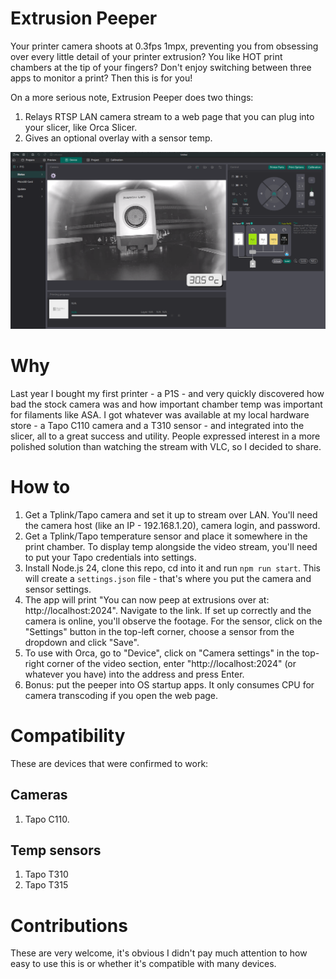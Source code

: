 # Extrusion Peeper

Your printer camera shoots at 0.3fps 1mpx, preventing you from obsessing over every little detail of your printer extrusion? You like HOT print chambers at the tip of your fingers? Don't enjoy switching between three apps to monitor a print? Then this is for you!

On a more serious note, Extrusion Peeper does two things:

1. Relays RTSP LAN camera stream to a web page that you can plug into your slicer, like Orca Slicer.
2. Gives an optional overlay with a sensor temp.

![Screenshot of how this works](screenshot.png)

# Why

Last year I bought my first printer - a P1S - and very quickly discovered how bad the stock camera was and how important chamber temp was important for filaments like ASA. I got whatever was available at my local hardware store - a Tapo C110 camera and a T310 sensor - and integrated into the slicer, all to a great success and utility. People expressed interest in a more polished solution than watching the stream with VLC, so I decided to share.

# How to

1. Get a Tplink/Tapo camera and set it up to stream over LAN. You'll need the camera host (like an IP - 192.168.1.20), camera login, and password.
2. Get a Tplink/Tapo temperature sensor and place it somewhere in the print chamber. To display temp alongside the video stream, you'll need to put your Tapo credentials into settings.
3. Install Node.js 24, clone this repo, cd into it and run `npm run start`. This will create a `settings.json` file - that's where you put the camera and sensor settings.
4. The app will print "You can now peep at extrusions over at: http://localhost:2024". Navigate to the link. If set up correctly and the camera is online, you'll observe the footage. For the sensor, click on the "Settings" button in the top-left corner, choose a sensor from the dropdown and click "Save".
5. To use with Orca, go to "Device", click on "Camera settings" in the top-right corner of the video section, enter "http://localhost:2024" (or whatever you have) into the address and press Enter.
6. Bonus: put the peeper into OS startup apps. It only consumes CPU for camera transcoding if you open the web page.

# Compatibility

These are devices that were confirmed to work:

## Cameras

1. Tapo C110.

## Temp sensors

1. Tapo T310
2. Tapo T315

# Contributions

These are very welcome, it's obvious I didn't pay much attention to how easy to use this is or whether it's compatible with many devices.
